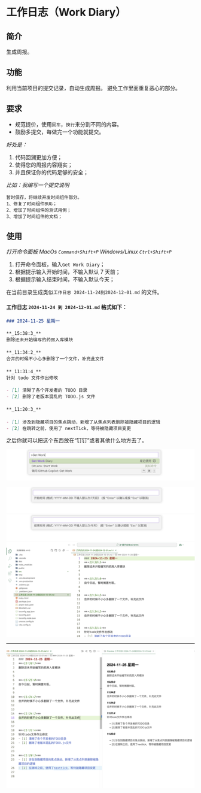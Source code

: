 # 工作日志（Work Diary）

## 简介

生成周报。

## 功能

利用当前项目的提交记录，自动生成周报。
避免工作里面重复恶心的部分。

## 要求

- 规范提价，使用`回车`，`换行`来分割不同的内容。
- 鼓励多提交，每做完一个功能就提交。

_好处是：_

1.  代码回溯更加方便；
2.  使得您的周报内容翔实；
3.  并且保证你的代码足够的安全；

_比如：我编写一个提交说明_

```
暂时保存，将继续开发时间组件部分。
1、修复了时间组件BUG；
2、增加了时间组件的测试用例；
3、增加了时间组件的文档；
```

## 使用

_打开命令面板_
_MacOs `Command+Shift+P`_
_Windows/Linux `Ctrl+Shift+P`_

1. 打开命令面板，输入`Get Work Diary`；
2. 根据提示输入开始时间，不输入默认 7 天前；
3. 根据提示输入结束时间，不输入默认今天；

在当前目录生成类似`工作日志 2024-11-24到2024-12-01.md` 的文件。

#### 工作日志 `2024-11-24 到 2024-12-01.md` 格式如下：

```markdown
### 2024-11-25 星期一

**_15:38:3_**
删除还未开始编写的药房入库模块

**_11:34:2_**
合并的时候不小心多删除了一个文件，补充此文件

**_11:31:4_**
针对 todo 文件作出修改

- [1] 清晰了各个开发者的 TODO 目录
- [2] 删除了老版本混乱的 TODO.js 文件

**_11:20:3_**

- [1] 涉及到隐藏项目的焦点跳动，新增了从焦点列表删除被隐藏项目的逻辑
- [2] 在跳转之前，使用了 nextTick，等待被隐藏项目变更
```

之后你就可以把这个东西放在“钉钉”或者其他什么地方去了。

![1](images/1.png)

![2](images/2.png)
![3](images/3.png)
![4](images/4.png)

---

![5](images/5.png)
